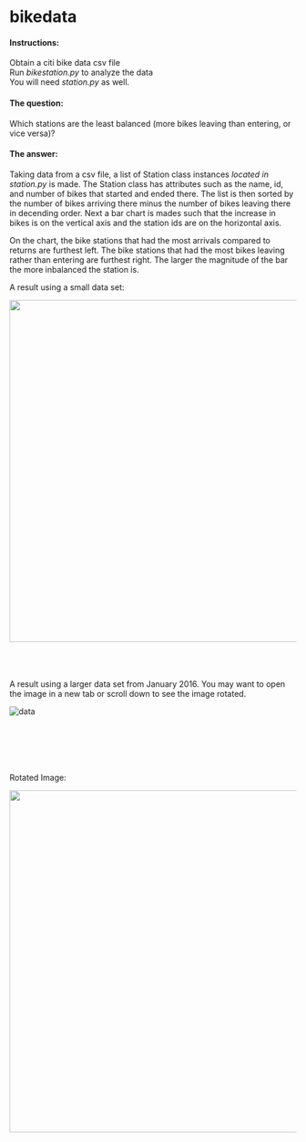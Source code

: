 # bikedata

#### Instructions:
Obtain a citi bike data csv file \
Run _bikestation.py_ to analyze the data \
You will need _station.py_ as well.




#### The question:
Which stations are the least balanced (more bikes leaving than entering, or vice versa)? 

#### The answer:
Taking data from a csv file, a list of Station class instances _located in station.py_ is made.
The Station class has attributes such as the name, id, and number of bikes that started and ended there.
The list is then sorted by the number of bikes arriving there minus the number of bikes leaving there in decending order.
Next a bar chart is mades such that the increase in bikes is on the vertical axis and the station ids are on the horizontal axis. 


On the chart, the bike stations that had the most arrivals compared to returns are furthest left.
The bike stations that had the most bikes leaving rather than entering are furthest right. The larger the magnitude of the bar the more inbalanced the station is.




A result using a small data set:


<img src="https://raw.githubusercontent.com/esilver0/bikedata/master/smalldataset.png" width="600">


\
\
\
A result using a larger data set from January 2016. You may want to open the image in a new tab or scroll down to see the image rotated.


![data](https://raw.githubusercontent.com/esilver0/bikedata/master/stationgraph.png)


\
\
\
\
\
Rotated Image:

<img src="https://raw.githubusercontent.com/esilver0/bikedata/master/stationgraph_rotated.png" width="600">

